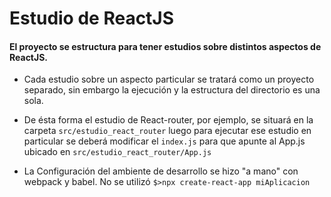 # Estudio de ReactJS

#### El proyecto se estructura para tener estudios sobre distintos aspectos de ReactJS.
* Cada estudio sobre un aspecto particular se tratará como un proyecto separado, sin embargo la ejecución y la estructura del directorio es una sola.
* De ésta forma el estudio de React-router, por ejemplo, se situará en la carpeta `src/estudio_react_router` luego para ejecutar ese estudio en
particular se deberá modificar el `index.js` para que apunte al App.js ubicado en `src/estudio_react_router/App.js`

* La Configuración del ambiente de desarrollo se hizo "a mano" con webpack y babel. No se utilizó `$>npx create-react-app miAplicacion`
